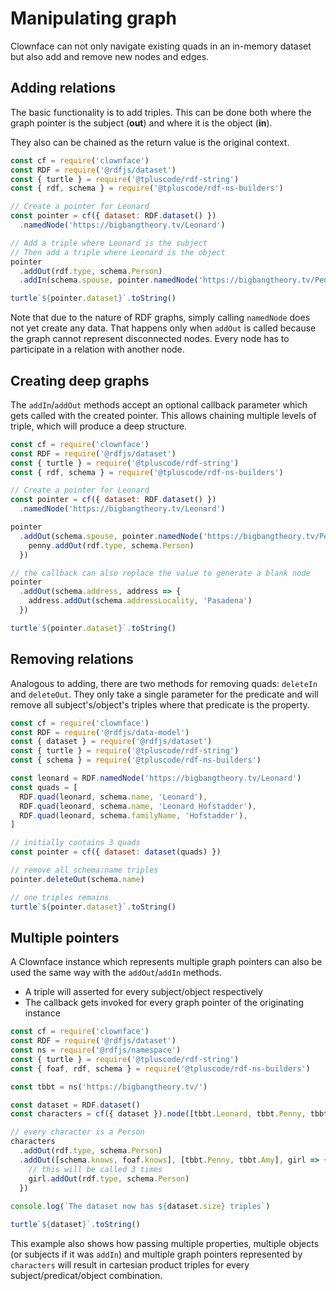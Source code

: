 # Manipulating graph

Clownface can not only navigate existing quads in an in-memory dataset but also add and remove new nodes and edges.

## Adding relations

The basic functionality is to add triples. This can be done both where the graph pointer is the subject (**out**) and where it is the object (**in**).

They also can be chained as the return value is the original context.

<run-kit>

```js
const cf = require('clownface')
const RDF = require('@rdfjs/dataset')
const { turtle } = require('@tpluscode/rdf-string')
const { rdf, schema } = require('@tpluscode/rdf-ns-builders')

// Create a pointer for Leonard
const pointer = cf({ dataset: RDF.dataset() })
  .namedNode('https://bigbangtheory.tv/Leonard')

// Add a triple where Leonard is the subject
// Then add a triple where Leonard is the object
pointer
  .addOut(rdf.type, schema.Person)
  .addIn(schema.spouse, pointer.namedNode('https://bigbangtheory.tv/Penny'))

turtle`${pointer.dataset}`.toString()
```

</run-kit>

Note that due to the nature of RDF graphs, simply calling `namedNode` does not yet create any data. That happens only when `addOut` is called because the graph cannot represent disconnected nodes. Every node has to participate in a relation with another node.

## Creating deep graphs

The `addIn`/`addOut` methods accept an optional callback parameter which gets called with the created pointer. This allows chaining multiple levels of triple, which will produce a deep structure.

<run-kit>

```js
const cf = require('clownface')
const RDF = require('@rdfjs/dataset')
const { turtle } = require('@tpluscode/rdf-string')
const { rdf, schema } = require('@tpluscode/rdf-ns-builders')

// Create a pointer for Leonard
const pointer = cf({ dataset: RDF.dataset() })
  .namedNode('https://bigbangtheory.tv/Leonard')

pointer
  .addOut(schema.spouse, pointer.namedNode('https://bigbangtheory.tv/Penny'), penny => {
    penny.addOut(rdf.type, schema.Person)
  })

// the callback can also replace the value to generate a blank node
pointer
  .addOut(schema.address, address => {
    address.addOut(schema.addressLocality, 'Pasadena')
  })

turtle`${pointer.dataset}`.toString()
```

</run-kit>

## Removing relations

Analogous to adding, there are two methods for removing quads: `deleteIn` and `deleteOut`. They only take a single parameter for the predicate and will remove all subject's/object's triples where that predicate is the property.

<run-kit>

```js
const cf = require('clownface')
const RDF = require('@rdfjs/data-model')
const { dataset } = require('@rdfjs/dataset')
const { turtle } = require('@tpluscode/rdf-string')
const { schema } = require('@tpluscode/rdf-ns-builders')

const leonard = RDF.namedNode('https://bigbangtheory.tv/Leonard')
const quads = [
  RDF.quad(leonard, schema.name, 'Leonard'),
  RDF.quad(leonard, schema.name, 'Leonard Hofstadder'),
  RDF.quad(leonard, schema.familyName, 'Hofstadder'),
]

// initially contains 3 quads
const pointer = cf({ dataset: dataset(quads) })

// remove all schema:name triples
pointer.deleteOut(schema.name)

// one triples remains
turtle`${pointer.dataset}`.toString()
```

</run-kit>

## Multiple pointers

A Clownface instance which represents multiple graph pointers can also be used the same way with the `addOut`/`addIn` methods.

- A triple will asserted for every subject/object respectively
- The callback gets invoked for every graph pointer of the originating instance

<run-kit>

```js
const cf = require('clownface')
const RDF = require('@rdfjs/dataset')
const ns = require('@rdfjs/namespace')
const { turtle } = require('@tpluscode/rdf-string')
const { foaf, rdf, schema } = require('@tpluscode/rdf-ns-builders')

const tbbt = ns('https://bigbangtheory.tv/') 

const dataset = RDF.dataset()
const characters = cf({ dataset }).node([tbbt.Leonard, tbbt.Penny, tbbt.Stewart])

// every character is a Person
characters
  .addOut(rdf.type, schema.Person)
  .addOut([schema.knows, foaf.knows], [tbbt.Penny, tbbt.Amy], girl => {
    // this will be called 3 times
    girl.addOut(rdf.type, schema.Person)
  })
  
console.log(`The dataset now has ${dataset.size} triples`)

turtle`${dataset}`.toString()
```

</run-kit>

This example also shows how passing multiple properties, multiple objects (or subjects if it was `addIn`) and multiple graph pointers represented by `characters` will result in cartesian product triples for every subject/predicat/object combination.
